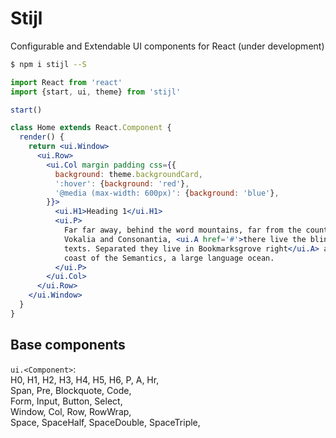 
# Stijl

Configurable and Extendable UI components for React
(under development)

```bash
$ npm i stijl --S
```

```jsx
import React from 'react'
import {start, ui, theme} from 'stijl'

start()

class Home extends React.Component {
  render() {
    return <ui.Window>
      <ui.Row>
        <ui.Col margin padding css={{
          background: theme.backgroundCard,
          ':hover': {background: 'red'},
          '@media (max-width: 600px)': {background: 'blue'},
        }}>
          <ui.H1>Heading 1</ui.H1>
          <ui.P>
            Far far away, behind the word mountains, far from the countries
            Vokalia and Consonantia, <ui.A href='#'>there live the blind
            texts. Separated they live in Bookmarksgrove right</ui.A> at the
            coast of the Semantics, a large language ocean.
          </ui.P>
        </ui.Col>
      </ui.Row>
    </ui.Window>
  }
}
```

## Base components

`ui.<Component>`:  
H0, H1, H2, H3, H4, H5, H6, P, A, Hr,  
Span, Pre, Blockquote, Code,  
Form, Input, Button, Select,  
Window, Col, Row, RowWrap,  
Space, SpaceHalf, SpaceDouble, SpaceTriple,  
